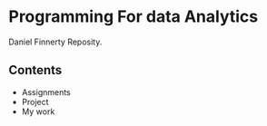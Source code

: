 # Programming For data Analytics

Daniel Finnerty Reposity.

## Contents

- Assignments
- Project
- My work
  
